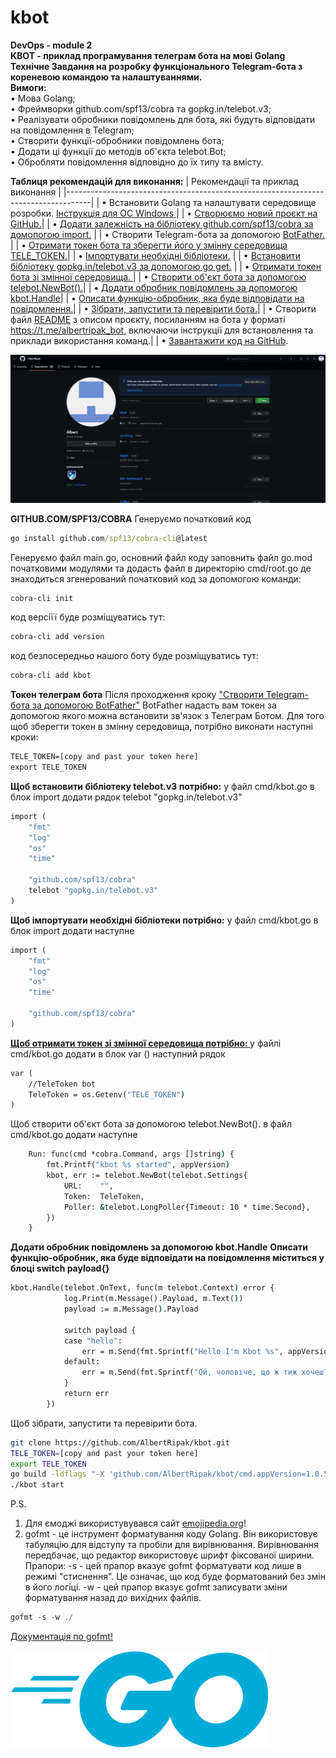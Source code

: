 # kbot
<b>DevOps - module 2</b><br>
<b>KBOT - приклад програмування телеграм бота на мові Golang</b><br>
<b>Технічне Завдання на розробку функціонального Telegram-бота з кореневою командою та налаштуваннями.</b><br>
<b>Вимоги:</b><br>
&bull; Мова Golang;<br>
&bull; Фреймворки github.com/spf13/cobra та gopkg.in/telebot.v3;<br>
&bull; Реалізувати обробники повідомлень для бота, які будуть відповідати на повідомлення в Telegram;<br>
&bull; Створити функції-обробники повідомлень бота;<br>
&bull; Додати ці функції до методів об'єкта telebot.Bot;<br>
&bull; Обробляти повідомлення відповідно до їх типу та вмісту.<br>

<b>Таблиця рекомендацій для виконання:</b>
| Рекомендації та приклад виконання                                                                      |
|------------------------------------------------------------------------------------|
| &bull; Встановити Golang та налаштувати середовище розробки.  <a href="https://go.dev/doc/install">Інструкція для OC Windows </a> |
| &bull; <a href="#newProjectGit">Створюємо новий проєкт на GitHub.</a>|
| &bull; <a href="#cobra">Додати залежність на бібліотеку github.com/spf13/cobra за домопогою import.</a>  |
| &bull; Створити Telegram-бота за допомогою <a href="https://telegram.me/BotFather">BotFather.</a>  |
| &bull; <a href="#tele_token">Отримати токен бота та зберегти його у змінну середовища TELE_TOKEN.</a>|
| &bull; <a href="#import_package">Імпортувати необхідні бібліотеки.</a> |
| &bull; <a href="#import_telebot">Встановити бібліотеку gopkg.in/telebot.v3 за допомогою go get.</a> |
| &bull; <a href="#get_token">Отримати токен бота зі змінної середовища. </a>|
| &bull; <a href="#new_object">Створити об'єкт бота за допомогою telebot.NewBot().</a>|
| &bull; <a href="#new_message">Додати обробник повідомлень за допомогою kbot.Handle</a>|
| &bull; <a href="#about_message">Описати функцію-обробник, яка буде відповідати на повідомлення.</a>|
| &bull; <a href="#build_bot">Зібрати, запустити та перевірити бота.</a>|
| &bull; Створити файл <a href="https://github.com/AlbertRipak/kbot">README</a> з описом проєкту, посиланням на бота у форматі https://t.me/albertripak_bot, включаючи інструкції для встановлення та приклади використання команд.</a>|
| &bull; <a href="https://github.com/AlbertRipak/kbot">Завантажити код на GitHub</a>.


 <a id="newProjectGit">![Image](./data/newProjectGit.gif)</a>

<b><a id="cobra">GITHUB.COM/SPF13/COBRA</a></b>
Генеруємо початковий код
```cmd
go install github.com/spf13/cobra-cli@latest
```
Генеруємо файл main.go, основний файл коду
заповнить файл go.mod початковими модулями 
та додасть файл в директорію cmd/root.go де знаходиться згенерований початковий код
за допомогою команди:
```cmd
cobra-cli init
```
код версіїї буде розміщуватись тут:
```cmd
cobra-cli add version
```
код безпосередньо нашого боту буде розміщуватись тут:
```cmd
cobra-cli add kbot
```

<b><a id="tele_token">Токен телеграм бота</a></b>
Після проходження кроку <a href="#telegram_bot">"Створити Telegram-бота за допомогою BotFather"</a>
BotFather надасть вам токен за допомогою якого можна встановити зв'язок з Телеграм Ботом.
Для того щоб зберегти токен в змінну середовища, потрібно виконати наступні кроки:
```cmd
TELE_TOKEN=[copy and past your token here]
export TELE_TOKEN
```

<b><a id="tele_token">Щоб встановити бібліотеку telebot.v3 потрібно:</a></b>
у файл cmd/kbot.go в блок import додати рядок telebot "gopkg.in/telebot.v3"
```cmd
import (
	"fmt"
	"log"
	"os"
	"time"

	"github.com/spf13/cobra"
    telebot "gopkg.in/telebot.v3"
)
```
<b><a id="import_package">Щоб імпортувати необхідні бібліотеки потрібно:</a></b>
у файл cmd/kbot.go в блок import додати наступне
```cmd
import (
	"fmt"
	"log"
	"os"
	"time"

	"github.com/spf13/cobra"
)
```
<b><a href="#get_token">Щоб отримати токен зі змінної середовища потрібно: </a></b>
у файлі cmd/kbot.go додати в блок var () наступний рядок
```cmd
var (
	//TeleToken bot
	TeleToken = os.Getenv("TELE_TOKEN")
)
```
<a id="new_object">Щоб створити об'єкт бота за допомогою telebot.NewBot().</a>
в файл cmd/kbot.go додати наступне
```cmd
	Run: func(cmd *cobra.Command, args []string) {
		fmt.Printf("kbot %s started", appVersion)
		kbot, err := telebot.NewBot(telebot.Settings{
			URL:    "",
			Token:  TeleToken,
			Poller: &telebot.LongPoller{Timeout: 10 * time.Second},
		})
    }
```
<b><a id="new_message">Додати обробник повідомлень за допомогою kbot.Handle</a></b>
<b><a id="about_message">Описати функцію-обробник, яка буде відповідати на повідомлення міститься у блоці switch payload{}</a></b>
```cmd
kbot.Handle(telebot.OnText, func(m telebot.Context) error {
			log.Print(m.Message().Payload, m.Text())
			payload := m.Message().Payload

			switch payload {
			case "hello":
				err = m.Send(fmt.Sprintf("Hello I'm Kbot %s", appVersion))
			default:
				err = m.Send(fmt.Sprintf("Ой, чоловіче, що ж тиж хочеш?" + "\nТицьни сюди і дізнаєшся що я вмію /help" + "\nабо сюди і дізнайся що я вмію тяльки це /helpNext"))
			}
			return err
		})
```
<a id="build_bot">Щоб зібрати, запустити та перевірити бота.</a>
```bash
git clone https://github.com/AlbertRipak/kbot.git
TELE_TOKEN=[copy and past your token here]
export TELE_TOKEN
go build -ldflags "-X 'github.com/AlbertRipak/kbot/cmd.appVersion=1.0.5'"
./kbot start
```

P.S.
1. Для ємоджі використувувався сайт <a href="https://emojipedia.org/">emojipedia.org</a>!
2. gofmt - це інструмент форматування коду Golang. Він використовує табуляцію для відступу та пробіли для вирівнювання. Вирівнювання передбачає, що редактор використовує шрифт фіксованої ширини.
Прапори:
-s - цей прапор вказує gofmt форматувати код лише в режимі "стиснення". Це означає, що код буде форматований без змін в його логіці.
-w - цей прапор вказує gofmt записувати зміни форматування назад до вихідних файлів.

```go
gofmt -s -w ./
```

<a href="https://pkg.go.dev/cmd/gofmt">Документація по gofmt!</a>

<a href="https://go.dev/">![Image](./data/go-blue.svg)</a>